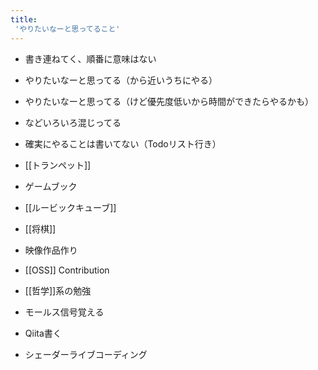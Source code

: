```yaml
---
title:
 'やりたいなーと思ってること'
---
```


- 書き連ねてく、順番に意味はない

- やりたいなーと思ってる（から近いうちにやる）
- やりたいなーと思ってる（けど優先度低いから時間ができたらやるかも）
- などいろいろ混じってる
- 確実にやることは書いてない（Todoリスト行き）

- [[トランペット]]
- ゲームブック
- [[ルービックキューブ]]
- [[将棋]]
- 映像作品作り
- [[OSS]] Contribution
- [[哲学]]系の勉強
- モールス信号覚える
- Qiita書く
- シェーダーライブコーディング
